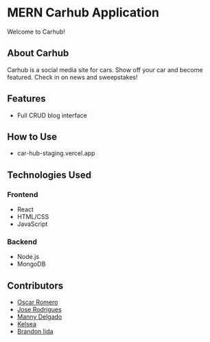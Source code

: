 # MERN Carhub Application

Welcome to Carhub! 

## About Carhub

Carhub is a social media site for cars. 
Show off your car and become featured. 
Check in on news and sweepstakes!

## Features

- Full CRUD blog interface

## How to Use

- car-hub-staging.vercel.app

## Technologies Used

### Frontend
- React
- HTML/CSS
- JavaScript

### Backend
- Node.js
- MongoDB

## Contributors
- [Oscar Romero](https://github.com/oromero7153)
- [Jose Rodrigues](https://github.com/jorodrig96)
- [Manny Delgado](https://github.com/MannyGDP)
- [Kelsea](https://github.com/KelseaH)
- [Brandon Iida](https://github.com/oallelsefailo)